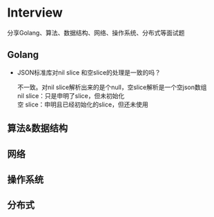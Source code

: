 # Interview

分享Golang、算法、数据结构、网络、操作系统、分布式等面试题

## Golang

- JSON标准库对nil slice 和空slice的处理是一致的吗？

   不一致。对nil slice解析出来的是个null，空slice解析是一个空json数组<br>
   nil slice：只是申明了slice，但未初始化<br>
   空 slice：申明且已经初始化的slice，但还未使用<br>

## 算法&数据结构


## 网络


## 操作系统


## 分布式
